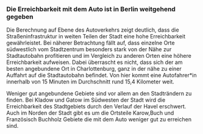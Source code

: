 ### Die Erreichbarkeit mit dem Auto ist in Berlin weitgehend gegeben

Die Berechnung auf Ebene des Autoverkehrs zeigt deutlich, dass die Straßeninfrastruktur in weiten Teilen der 
Stadt eine hohe Erreichbarkeit gewährleistet. Bei näherer Betrachtung fällt auf, dass einzelne Orte südwestlich vom 
Stadtzentrum besonders stark von der Nähe zur Stadtautobahn profitieren und im Vergleich zu anderen Orten eine höhere 
Erreichbarkeit aufweisen. Dabei überrascht es nicht, dass sich der am besten angebundene Ort in Charlottenburg, ganz in
der nähe zu einer Auffahrt auf die Stadtautobahn befindet. Von hier kommt eine Autofahrer*in innerhalb von 15 Minuten 
im Durchschnitt rund 15,4 Kilometer weit. 

Weniger gut angebundene Gebiete sind vor allem an den Stadträndern zu finden. Bei Kladow und Gatow im Südwesten der Stadt 
wird die Erreichbarkeit des Stadtgebiets durch den Verlauf der Havel erschwert. Auch im Norden der Stadt gibt es um die
Ortsteile Karow,Buch und Französisch Buchholz Gebiete die mit dem Auto weniger gut zu erreichen sind. 